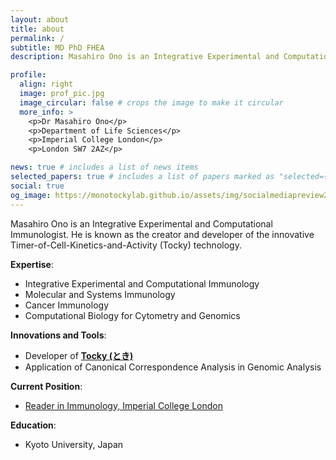 ```yaml
---
layout: about
title: about
permalink: /
subtitle: MD PhD FHEA
description: Masahiro Ono is an Integrative Experimental and Computational Immunologist. He is known as the creator and developer of the innovative Timer-of-Cell-Kinetics-and-Activity (Tocky) technology.

profile:
  align: right
  image: prof_pic.jpg
  image_circular: false # crops the image to make it circular
  more_info: >
    <p>Dr Masahiro Ono</p>
    <p>Department of Life Sciences</p>
    <p>Imperial College London</p>
    <p>London SW7 2AZ</p>

news: true # includes a list of news items
selected_papers: true # includes a list of papers marked as "selected={true}"
social: true
og_image: https://monotockylab.github.io/assets/img/socialmediapreview2.png
---
```


Masahiro Ono is an Integrative Experimental and Computational Immunologist. He is known as the creator and developer of the innovative Timer-of-Cell-Kinetics-and-Activity (Tocky) technology.

**Expertise**:

- Integrative Experimental and Computational Immunology
- Molecular and Systems Immunology
- Cancer Immunology
- Computational Biology for Cytometry and Genomics

**Innovations and Tools**:

- Developer of **[Tocky (とき)](https://bit.ly/3wvqUsx)**
- Application of Canonical Correspondence Analysis in Genomic Analysis

**Current Position**:

- [Reader in Immunology, Imperial College London](https://www.imperial.ac.uk/people/m.ono)

**Education**:

- Kyoto University, Japan
